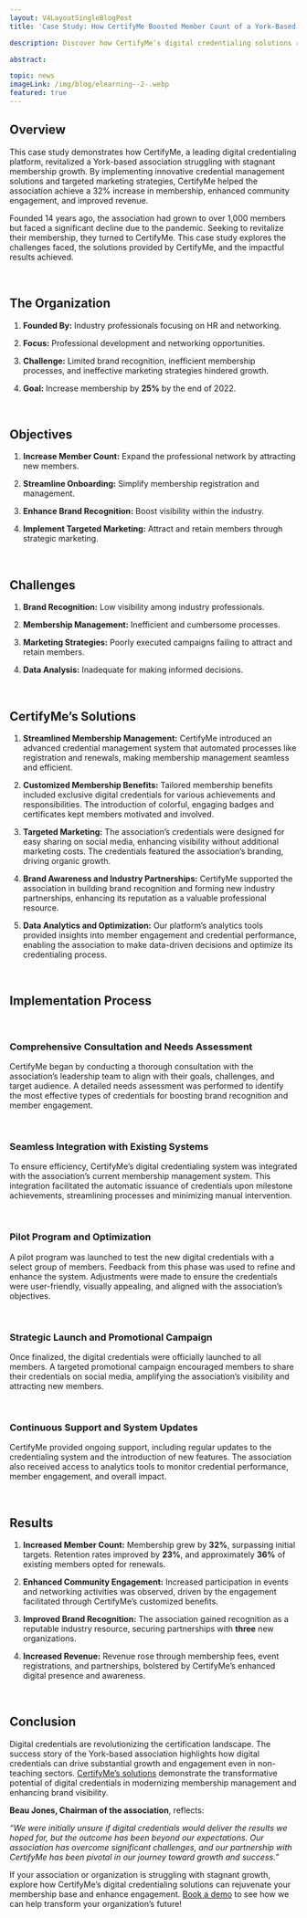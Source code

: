 ```yaml
---
layout: V4LayoutSingleBlogPost
title: 'Case Study: How CertifyMe Boosted Member Count of a York-Based Association by 32%'

description: Discover how CertifyMe’s digital credentialing solutions revitalized a York-based association, increasing membership by 32% and enhancing engagement. Learn the strategies that drove their success!

abstract: 

topic: news
imageLink: /img/blog/elearning--2-.webp
featured: true
---
```


## Overview

This case study demonstrates how CertifyMe, a leading digital credentialing platform, revitalized a York-based association struggling with stagnant membership growth. By implementing innovative credential management solutions and targeted marketing strategies, CertifyMe helped the association achieve a 32% increase in membership, enhanced community engagement, and improved revenue.

Founded 14 years ago, the association had grown to over 1,000 members but faced a significant decline due to the pandemic. Seeking to revitalize their membership, they turned to CertifyMe. This case study explores the challenges faced, the solutions provided by CertifyMe, and the impactful results achieved.

<br>

## The Organization

1. **Founded By:** Industry professionals focusing on HR and networking.

1. **Focus:** Professional development and networking opportunities.

1. **Challenge:** Limited brand recognition, inefficient membership processes, and ineffective marketing strategies hindered growth.

1. **Goal:** Increase membership by **25%** by the end of 2022.

<br>

## Objectives

1. **Increase Member Count:** Expand the professional network by attracting new members.

1. **Streamline Onboarding:** Simplify membership registration and management.

1. **Enhance Brand Recognition:** Boost visibility within the industry.

1. **Implement Targeted Marketing:** Attract and retain members through strategic marketing.

<br>

## Challenges

1. **Brand Recognition:** Low visibility among industry professionals.

1. **Membership Management:** Inefficient and cumbersome processes.

1. **Marketing Strategies:** Poorly executed campaigns failing to attract and retain members.

1. **Data Analysis:** Inadequate for making informed decisions.

<br>

## CertifyMe’s Solutions

1. **Streamlined Membership Management:** CertifyMe introduced an advanced credential management system that automated processes like registration and renewals, making membership management seamless and efficient.

1. **Customized Membership Benefits:** Tailored membership benefits included exclusive digital credentials for various achievements and responsibilities. The introduction of colorful, engaging badges and certificates kept members motivated and involved.

1. **Targeted Marketing:** The association’s credentials were designed for easy sharing on social media, enhancing visibility without additional marketing costs. The credentials featured the association’s branding, driving organic growth.

1. **Brand Awareness and Industry Partnerships:** CertifyMe supported the association in building brand recognition and forming new industry partnerships, enhancing its reputation as a valuable professional resource.

1. **Data Analytics and Optimization:** Our platform’s analytics tools provided insights into member engagement and credential performance, enabling the association to make data-driven decisions and optimize its credentialing process.

<br>

## Implementation Process

<br>

### Comprehensive Consultation and Needs Assessment

CertifyMe began by conducting a thorough consultation with the association’s leadership team to align with their goals, challenges, and target audience. A detailed needs assessment was performed to identify the most effective types of credentials for boosting brand recognition and member engagement.

<br>

### Seamless Integration with Existing Systems

To ensure efficiency, CertifyMe’s digital credentialing system was integrated with the association’s current membership management system. This integration facilitated the automatic issuance of credentials upon milestone achievements, streamlining processes and minimizing manual intervention.

<br>

### Pilot Program and Optimization

A pilot program was launched to test the new digital credentials with a select group of members. Feedback from this phase was used to refine and enhance the system. Adjustments were made to ensure the credentials were user-friendly, visually appealing, and aligned with the association’s objectives.

<br>

### Strategic Launch and Promotional Campaign

Once finalized, the digital credentials were officially launched to all members. A targeted promotional campaign encouraged members to share their credentials on social media, amplifying the association’s visibility and attracting new members.

<br>

### Continuous Support and System Updates

CertifyMe provided ongoing support, including regular updates to the credentialing system and the introduction of new features. The association also received access to analytics tools to monitor credential performance, member engagement, and overall impact.

<br>

## Results

1. **Increased Member Count:** Membership grew by **32%**, surpassing initial targets. Retention rates improved by **23%**, and approximately **36%** of existing members opted for renewals.

1. **Enhanced Community Engagement:** Increased participation in events and networking activities was observed, driven by the engagement facilitated through CertifyMe’s customized benefits.

1. **Improved Brand Recognition:** The association gained recognition as a reputable industry resource, securing partnerships with **three** new organizations.

1. **Increased Revenue:** Revenue rose through membership fees, event registrations, and partnerships, bolstered by CertifyMe’s enhanced digital presence and awareness.

<br>

## Conclusion

Digital credentials are revolutionizing the certification landscape. The success story of the York-based association highlights how digital credentials can drive substantial growth and engagement even in non-teaching sectors. [CertifyMe’s solutions](https://www.certifyme.online/) demonstrate the transformative potential of digital credentials in modernizing membership management and enhancing brand visibility.

**Beau Jones, Chairman of the association**, reflects: 

*“We were initially unsure if digital credentials would deliver the results we hoped for, but the outcome has been beyond our expectations. Our association has overcome significant challenges, and our partnership with CertifyMe has been pivotal in our journey toward growth and success.”*

If your association or organization is struggling with stagnant growth, explore how CertifyMe’s digital credentialing solutions can rejuvenate your membership base and enhance engagement. [Book a demo](https://info.certifyme.online/request-demo) to see how we can help transform your organization’s future!